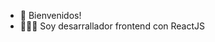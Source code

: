 - 👋 Bienvenidos!
- 👨🏻‍💻 Soy desarrallador frontend con ReactJS

<!---
agusmartinez30/agusmartinez30 is a ✨ special ✨ repository because its `README.md` (this file) appears on your GitHub profile.
You can click the Preview link to take a look at your changes.
--->
